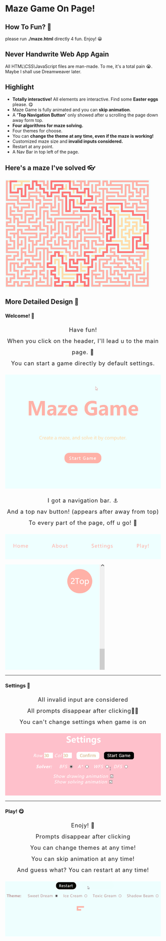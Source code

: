 # Maze Game On Page!

## How To Fun? 🌈

please run **./maze.html** directly 4 fun. Enjoy! 😀
## Never Handwrite Web App Again
All HTML\CSS\JavaScript files are man-made. To me, it's a total pain 😭. Maybe I shall use Dreamweaver later.
## Highlight
- **Totally interactive!** All elements are interactive. Find some **Easter eggs** please. 😋
- Maze Game is fully animated and you can **skip animation**.
- A **'Top Navigation Button'** only showed after u scrolling the page down away form top.
-  **Four algorithms for maze solving.**
- Four themes for choose. 
- You can **change the theme at any time, even if the maze is working!**
- Customized maze size and **invalid inputs considered.**
- Restart at any point.
- A Nav Bar in top left of the page.





## Here's a maze I've solved 👓

<img src="https://github.com/KONY128/Maze-Game-On-Page/raw/master/src/example.png" alt="Maze Game Sample" style="zoom: 60%;" />





## More Detailed Design 🎨

### Welcome! 🎈

<center style="font-size: 18px; line-height: 36px; letter-spacing: 1px;">
    <p>
    	Have fun!
    	<br/>
    	When you click on the header, I'll lead u to the main page. 🐾
    	<br/>
    	You can start a game directly by default settings.
    </p>
</center>

![Maze Game Welcome Demonstration](https://github.com/KONY128/Maze-Game-On-Page/raw/master/src/gifs/MazeGame.gif)

<center style="font-size: 18px; line-height: 36px; letter-spacing: 1px;">
    <p>
    	I got a navigation bar. ⚓
    	<br/>
    	And a top nav button! (appears after away from top)
        <br/>
    	To every part of the page, off u go! 🛫
    </p>
</center>

![Left top navigation bar demonstration](https://github.com/KONY128/Maze-Game-On-Page/raw/master/src/gifs/Nav.gif)



![Top Nav Btn Demonstration](https://github.com/KONY128/Maze-Game-On-Page/raw/master/src/gifs/TopNav.gif)



---

### Settings 🔨

<center style="font-size: 18px; line-height: 36px; letter-spacing: 1px;">
	<p>
    	All invalid input are considered
		<br/>
		All prompts disappear after clicking💁‍♂️
		<br/>
		You can't change settings when game is on
    </p>
</center>

![Settings Demonstration](https://github.com/KONY128/Maze-Game-On-Page/raw/master/src/gifs/Promt.gif)

---

### Play! 😋

<center style="font-size: 18px; line-height: 36px; letter-spacing: 1px;">
	<p>
        Enojy! 🍹
        <br/>
        Prompts disappear after clicking
        <br/>
        You can change themes at any time!
        <br/>
        You can skip animation at any time!
        <br/>
        And guess what? You can restart at any time!
    </p>
</center>

![Settings Demonstration](https://github.com/KONY128/Maze-Game-On-Page/raw/master/src/gifs/Demonstrate.gif)
